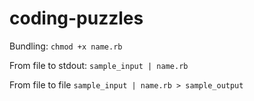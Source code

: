 # coding-puzzles

Bundling: `chmod +x name.rb`

From file to stdout: `sample_input | name.rb`

From file to file `sample_input | name.rb > sample_output`

